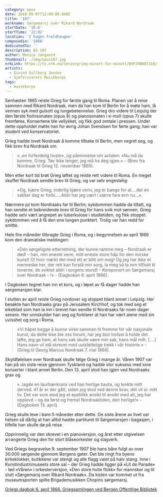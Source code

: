 ```yaml
---
category: opus
date: 2018-05-07T12:00:00.048Z
title: '107'
workname: Sørgemarsj over Rikard Nordraak
startDate: '16.6'
startTime: '22:02'
location: 'I hagen Troldhaugen'
composedin: '1866'
dedicatedTo: ''
description: EG 107
author: Monica Jangaard
thumbnail: ./img/opus107.jpg
nrkLink: https://tv.nrk.no/serie/grieg-minutt-for-minutt/DVFJ40007318/16-06-2018
artists:
  - Eivind Gullberg Jensen
  - Sjøforsvarets Musikkorps
tags:
  - musikkorps
---
```

Senhøsten 1865 reiste Grieg for første gang til Roma. Planen var å reise sammen med Rikard Nordraak, men da han kom til Berlin for å møte ham, lå vennen syk med gulsott og lungebetennelse. Grieg dro videre til Leipzig der den første fiolinsonaten (opus 8) og pianosonaten i e-moll (opus 7) skulle fremføres. Konsertene ble vellykket, og fikk god omtale i pressen. Under dette oppholdet møtte han for øvrig Johan Svendsen for førte gang; han var student ved konservatoriet.

Grieg hadde lovet Nordraak å komme tilbake til Berlin, men vegret seg, og fikk brev fra  Nordraak om

> «..en forferdelig hoste», og påminnelse om avtalen: «Nu må du komme, Grieg. Tøv ikke lenger, jeg må ha deg igjen.» - (Brev fra Nordraak til Grieg 12. november 1865).

Men etter kort tid brøt Grieg løftet og reiste rett videre til Roma. En meget skuffet Nordraak sendte brev til Grieg, og var selv engestelig:  

> «Og, kjære Grieg, inderlig kjære venn, jeg er bange for at….det en vakker dag er forbi…..Aldri har jeg vært i større fare enn nu…».  

Nærmere jul kom Nordraaks far til Berlin; sykdommen hadde da tiltatt, og han sendte et bebreidende brev til Grieg for hans svik mot sønnen. Grieg hadde selv vært angrepet av tuberkulose i studietiden, og fikk stoppet sykdommen ved å få den ene lungen punktert. Trolig var han redd for smitte.

Hele fire måneder tilbragte Grieg i Roma, og i begynnelsen av april 1866 kom den dramatiske meldingen:  

> «Den sørgeligste etterretning, der kunne ramme meg – Nordraak er død! – han, min eneste venn, mitt eneste store håp for den norske kunst! O! hvor mørkt det med ett er blitt om meg! Og jeg har ikke et menneske her, der rett kan forstå min sorg, la meg så ta min tilflukt til tonerne, de sviktet aldri i sorgens stund! – Komponert en Sørgemarsj over Nordraak - !» - (Dagboken 6. april 1866).

I Dagboken tegnet han inn et kors, og i løpet av få dager hadde han sørgemarsjen klar.

I slutten av april reiste Grieg nordover og stoppet blant annet i Leipzig. Her besøkte han Nordraaks grav på Jerusalem Kirchhof, og tok med seg et eikeblad som han la inn i brevet han sendte til Nordraaks far noen dager senere. Her unnskylder han seg og forklarer at han har vært alene med sin uvisshet og sorg i Roma.

> «Vi håpet begge å kunne virke sammen til fremme for vår nasjonale kunst; da dette ikke ble oss forunt, har jeg blot trofast å holde det løfte, jeg ga ham, at hans sak skulle være min sak, hans mål mitt. [….] Hans navn vil stå skrevet med uutslettelige trekk i vår historie.» - (Grieg til Georg Marcus Nordraak 7. mai 1866).

Skyldfølelsen over Nordraak skulle følge Grieg i mange år. Våren 1907 var han på sin siste reise gjennom Tyskland og hadde stor suksess med sine konserter i blant annet Berlin. Den 13. april stod han igjen ved Nordraaks grav og  

> «..lagde en laurbærkrans ved han herlige bauta, og tenkte mitt derved. 41 år er der gått, siden jeg stod ved denne brav, det vil si: mitt liv. Det var som stod jeg et øyeblikk ansikt til ansikt med alt, jeg har opplevd – og da først og fremst Nordraaktiden, den herlige!» - (Dagboken 13. april).

Grieg skulle leve i bare 5 måneder etter dette. De siste årene av livet var helsen så dårlig at han alltid hadde partituret til Sørgemarsjen i bagasjen, i tilfelle han skulle dø på reise.

Opprinnelig var den skrevet i en pianoversjon, og året etter utgivelsen arrangerte Grieg den for stort blåseorkester og slagverk.  

Ved Griegs begravelse 9. september 1907 ble hans båre fulgt av over 30.000 sørgende gjennom Bergens gater. Det ble ringt fra byens kirkeklokker, butikkene var stengt og alle flagg vaiet på halv stang. Inne i Kunstindustrimuseets store sal – der Grieg hadde ligger på «Lit de Parade» - lød «Våren» i orkesterversjon, «Den store hvite flokk» for mannskor og til slutt «Sørgemarsj over Rikard Nordraak». Da kisten var kommet ut fra museumsporten spilte Brigademusikken Chopins sørgemarsj.

<a href="http://bergen.folkebibl.no/cgi-bin/websok-grieg?mode=p&tnr=213001&dok=0&tnrListe=213001,&pf=kort&side=108" target="_blank">Griegs dagbok 6. april 1866. Griegsamlingen ved Bergen Offentlige Bibliotek</a>
